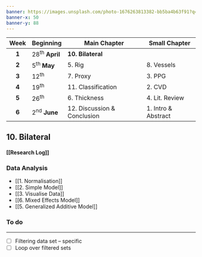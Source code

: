 ```yaml
---
banner: https://images.unsplash.com/photo-1676263813382-bb5ba4b63f91?q=80&w=1742&auto=format&fit=crop&ixlib=rb-4.0.3&ixid=M3wxMjA3fDB8MHxwaG90by1wYWdlfHx8fGVufDB8fHx8fA%3D%3D
banner-x: 50
banner-y: 88
---
```


| Week  | Beginning                 | Main Chapter                | Small Chapter       |
| :---: | :------------------------ | --------------------------- | ------------------- |
| **1** | 28<sup>th</sup> **April** | **10. Bilateral**           |                     |
| **2** | 5<sup>th</sup> **May**    | 5. Rig                      | 8. Vessels          |
| **3** | 12<sup>th</sup>           | 7. Proxy                    | 3. PPG              |
| **4** | 19<sup>th</sup>           | 11. Classification          | 2. CVD              |
| **5** | 26<sup>th</sup>           | 6. Thickness                | 4. Lit. Review      |
| **6** | 2<sup>nd</sup> **June**   | 12. Discussion & Conclusion | 1. Intro & Abstract |


## 10. Bilateral
#### [[Research Log]]
### Data Analysis
-  [[1. Normalisation]]
-  [[2. Simple Model]]
-  [[3. Visualise Data]]
-  [[6. Mixed Effects Model]]
- [[5. Generalized Additive Model]]
### To do
---
- [ ] Filtering data set – specific 
- [ ] Loop over filtered sets